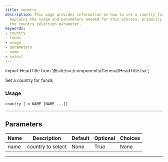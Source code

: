 ```yaml
---
title: country
description: This page provides information on how to set a country for funds. It
  explains the usage and parameters needed for this process, primarily focusing on
  the country selection parameter.
keywords:
- country
- funds
- usage
- parameters
- name
- select
---
```


import HeadTitle from '@site/src/components/General/HeadTitle.tsx';

<HeadTitle title="country - Funds - Reference | OpenBB Terminal Docs" />

Set a country for funds

### Usage

```python
country [-n NAME [NAME ...]]
```

---

## Parameters

| Name | Description | Default | Optional | Choices |
| ---- | ----------- | ------- | -------- | ------- |
| name | country to select | None | True | None |

---
